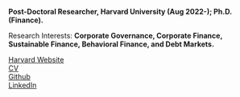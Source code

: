 **Post-Doctoral Researcher, Harvard University (Aug 2022-); Ph.D. (Finance).**

Research Interests: **Corporate Governance, Corporate Finance, Sustainable Finance, Behavioral Finance, and Debt Markets.**

[Harvard Website](https://scholar.harvard.edu/jitendraaswani/bio)\
[CV](/pdf/CV_July2022.pdf)\
[Github](https://github.com/aswanijeet1412)\
[LinkedIn](https://www.linkedin.com/in/jitendra-aswani-72800216/)


